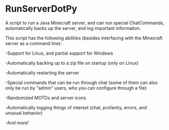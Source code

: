 # RunServerDotPy
A script to run a Java Minecraft server, and can run special ChatCommands, automatically backs up the server, and log important information.

This script has the following abilities (besides interfacing with the Minecraft server as a command line):

-Support for Linux, and partial support for Windows

-Automatically backing up to a zip file on startup (only on Linux)

-Automatically restarting the server

-Special commands that can be run through chat (some of them can also only be run by "admin" users, who you can configure through a file)

-Randomized MOTDs and server icons

-Automatically logging things of interest (chat, profanity, errors, and unusual behavior)

-And more!
